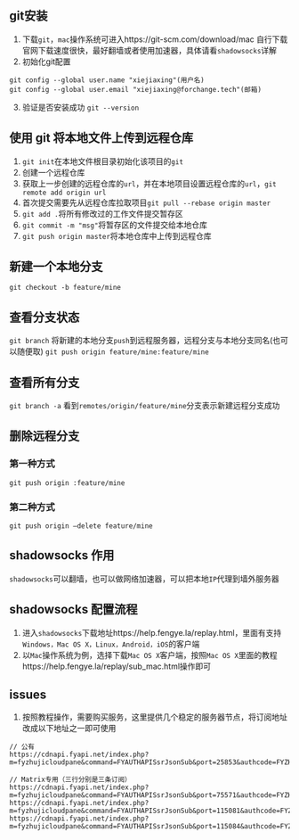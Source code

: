 ## git安装
1. 下载`git`，`mac`操作系统可进入https://git-scm.com/download/mac 自行下载
官网下载速度很快，最好翻墙或者使用加速器，具体请看`shadowsocks`详解
2. 初始化git配置
```
git config --global user.name "xiejiaxing"(用户名)
git config --global user.email "xiejiaxing@forchange.tech"(邮箱)
```
3. 验证是否安装成功
`git --version`

## 使用 git 将本地文件上传到远程仓库
1. `git init`在本地文件根目录初始化该项目的`git`
2. 创建一个远程仓库
3. 获取上一步创建的远程仓库的`url`，并在本地项目设置远程仓库的`url`，`git remote add origin url`
4. 首次提交需要先从远程仓库拉取项目`git pull --rebase origin master`
5. `git add .`将所有修改过的工作文件提交暂存区
6. `git commit -m "msg"`将暂存区的文件提交给本地仓库
7. `git push origin master`将本地仓库中上传到远程仓库

## 新建一个本地分支
`git checkout -b feature/mine`
## 查看分支状态
`git branch`
将新建的本地分支`push`到远程服务器，远程分支与本地分支同名(也可以随便取)
`git push origin feature/mine:feature/mine`
## 查看所有分支
`git branch -a`
看到`remotes/origin/feature/mine`分支表示新建远程分支成功
## 删除远程分支
### 第一种方式
`git push origin :feature/mine`
### 第二种方式
`git push origin —delete feature/mine`

## shadowsocks 作用
`shadowsocks`可以翻墙，也可以做网络加速器，可以把本地`IP`代理到墙外服务器

## shadowsocks 配置流程
1. 进入`shadowsocks`下载地址https://help.fengye.la/replay.html，里面有支持`Windows，Mac OS X，Linux，Android，iOS`的客户端
2. 以`Mac`操作系统为例，选择下载`Mac OS X`客户端，按照`Mac OS X`里面的教程https://help.fengye.la/replay/sub_mac.html操作即可

## issues
1. 按照教程操作，需要购买服务，这里提供几个稳定的服务器节点，将订阅地址改成以下地址之一即可使用
```
// 公有
https://cdnapi.fyapi.net/index.php?m=fyzhujicloudpane&command=FYAUTHAPISsrJsonSub&port=25853&authcode=FYZHUJI0939BcwAM9lS19SZ5w6

// Matrix专用（三行分别是三条订阅）
https://cdnapi.fyapi.net/index.php?m=fyzhujicloudpane&command=FYAUTHAPISsrJsonSub&port=75571&authcode=FYZHUJI1037bAsAbXJswmcoey3
https://cdnapi.fyapi.net/index.php?m=fyzhujicloudpane&command=FYAUTHAPISsrJsonSub&port=115081&authcode=FYZHUJI0924BqEW7AQt7gYrsOX
https://cdnapi.fyapi.net/index.php?m=fyzhujicloudpane&command=FYAUTHAPISsrJsonSub&port=115084&authcode=FYZHUJI0936zHR1b5noJIfAlrS
```

